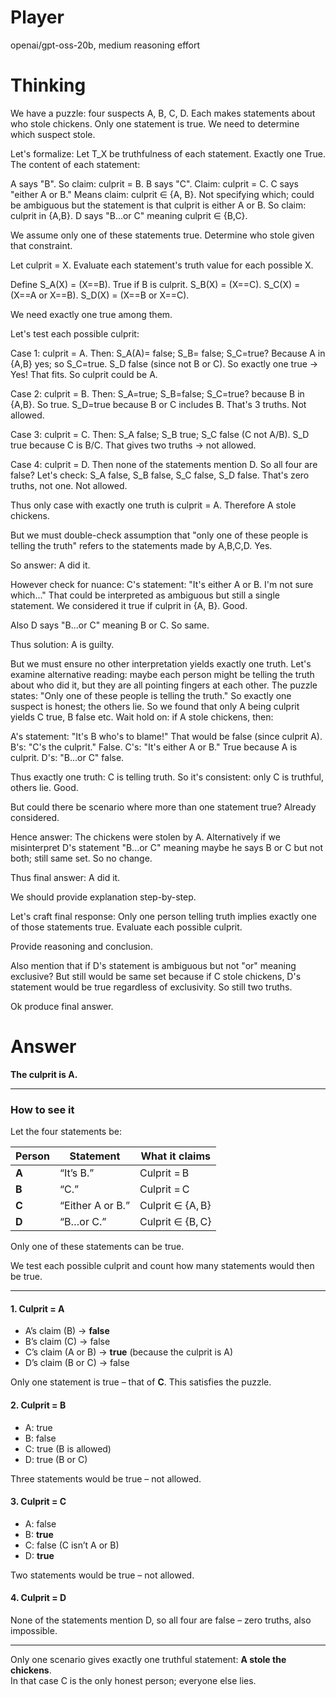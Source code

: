 # Player

openai/gpt-oss-20b, medium reasoning effort

# Thinking

We have a puzzle: four suspects A, B, C, D. Each makes statements about who stole chickens. Only one statement is true. We need to determine which suspect stole.

Let's formalize: Let T_X be truthfulness of each statement. Exactly one True. The content of each statement:

A says "B". So claim: culprit = B.
B says "C". Claim: culprit = C.
C says "either A or B." Means claim: culprit ∈ {A, B}. Not specifying which; could be ambiguous but the statement is that culprit is either A or B. So claim: culprit in {A,B}.
D says "B...or C" meaning culprit ∈ {B,C}.

We assume only one of these statements true. Determine who stole given that constraint.

Let culprit = X. Evaluate each statement's truth value for each possible X.

Define S_A(X) = (X==B). True if B is culprit.
S_B(X) = (X==C).
S_C(X) = (X==A or X==B).
S_D(X) = (X==B or X==C).

We need exactly one true among them.

Let's test each possible culprit:

Case 1: culprit = A. Then:
S_A(A)= false; S_B= false; S_C=true? Because A in {A,B} yes; so S_C=true. S_D false (since not B or C). So exactly one true -> Yes! That fits. So culprit could be A.

Case 2: culprit = B. Then:
S_A=true; S_B=false; S_C=true? because B in {A,B}. So true. S_D=true because B or C includes B. That's 3 truths. Not allowed.

Case 3: culprit = C. Then:
S_A false; S_B true; S_C false (C not A/B). S_D true because C is B/C. That gives two truths -> not allowed.

Case 4: culprit = D. Then none of the statements mention D. So all four are false? Let's check: S_A false, S_B false, S_C false, S_D false. That's zero truths, not one. Not allowed.

Thus only case with exactly one truth is culprit = A. Therefore A stole chickens.

But we must double-check assumption that "only one of these people is telling the truth" refers to the statements made by A,B,C,D. Yes.

So answer: A did it.

However check for nuance: C's statement: "It's either A or B. I'm not sure which..." That could be interpreted as ambiguous but still a single statement. We considered it true if culprit in {A, B}. Good.

Also D says "B...or C" meaning B or C. So same.

Thus solution: A is guilty.

But we must ensure no other interpretation yields exactly one truth. Let's examine alternative reading: maybe each person might be telling the truth about who did it, but they are all pointing fingers at each other. The puzzle states: "Only one of these people is telling the truth." So exactly one suspect is honest; the others lie. So we found that only A being culprit yields C true, B false etc. Wait hold on: if A stole chickens, then:

A's statement: "It's B who's to blame!" That would be false (since culprit A). B's: "C's the culprit." False. C's: "It's either A or B." True because A is culprit. D's: "B...or C" false.

Thus exactly one truth: C is telling truth. So it's consistent: only C is truthful, others lie. Good.

But could there be scenario where more than one statement true? Already considered.

Hence answer: The chickens were stolen by A. Alternatively if we misinterpret D's statement "B...or C" meaning maybe he says B or C but not both; still same set. So no change.

Thus final answer: A did it.

We should provide explanation step-by-step.

Let's craft final response: Only one person telling truth implies exactly one of those statements true. Evaluate each possible culprit.

Provide reasoning and conclusion.

Also mention that if D's statement is ambiguous but not "or" meaning exclusive? But still would be same set because if C stole chickens, D's statement would be true regardless of exclusivity. So still two truths.

Ok produce final answer.

# Answer

**The culprit is A.**

---

### How to see it

Let the four statements be:

| Person | Statement | What it claims |
|--------|-----------|----------------|
| **A**  | “It’s B.” | Culprit = B |
| **B**  | “C.”      | Culprit = C |
| **C**  | “Either A or B.” | Culprit ∈ {A, B} |
| **D**  | “B…or C.” | Culprit ∈ {B, C} |

Only one of these statements can be true.

We test each possible culprit and count how many statements would then be true.

---

#### 1. Culprit = A  
- A’s claim (B) → **false**  
- B’s claim (C) → false  
- C’s claim (A or B) → **true** (because the culprit is A)  
- D’s claim (B or C) → false  

Only one statement is true – that of **C**. This satisfies the puzzle.

#### 2. Culprit = B  
- A: true  
- B: false  
- C: true (B is allowed)  
- D: true (B or C)

Three statements would be true – not allowed.

#### 3. Culprit = C  
- A: false  
- B: **true**  
- C: false (C isn’t A or B)  
- D: **true**  

Two statements would be true – not allowed.

#### 4. Culprit = D  
None of the statements mention D, so all four are false – zero truths, also impossible.

---

Only one scenario gives exactly one truthful statement: **A stole the chickens**.  
In that case C is the only honest person; everyone else lies.